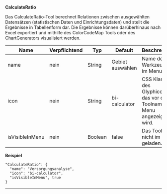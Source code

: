 **CalculateRatio**

Das CalculateRatio-Tool berechnet Relationen zwischen ausgewählten Datensätzen (statistischen Daten und Einrichtungsdaten) und stellt die Ergebnisse in Tabellenform dar. Die Ergebnisse können darüberhinaus nach Excel exportiert und mithilfe des ColorCodeMap Tools oder des ChartGenerators visualisiert werden.

|Name|Verpflichtend|Typ|Default|Beschreibung|
|----|-------------|---|-------|------------|
|name|nein|String|Gebiet auswählen|Name des Werkzeuges im Menu.|
|icon|nein|String|bi-calculator|CSS Klasse des Glyphicons, das vor dem Toolnamen im Menu angezeigt wird.|
|isVisibleInMenu|nein|Boolean|false|Das Tool wird nicht im Menü geladen.|

**Beispiel**
```
"CalculateRatio": {
  "name": "Versorgungsanalyse",
  "icon": "bi-calculator",
  "isVisibleInMenu", true
}
```

***
